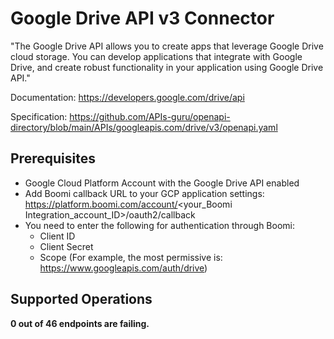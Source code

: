 # Google Drive API v3 Connector
"The Google Drive API allows you to create apps that leverage Google Drive cloud storage. You can develop applications that integrate with Google Drive, and create robust functionality in your application using Google Drive API."

Documentation: https://developers.google.com/drive/api

Specification: https://github.com/APIs-guru/openapi-directory/blob/main/APIs/googleapis.com/drive/v3/openapi.yaml

## Prerequisites
+ Google Cloud Platform Account with the Google Drive API enabled
+ Add Boomi callback URL to your GCP application settings: https://platform.boomi.com/account/<your_Boomi Integration_account_ID>/oauth2/callback
+ You need to enter the following for authentication through Boomi:
  + Client ID
  + Client Secret
  + Scope (For example, the most permissive is: https://www.googleapis.com/auth/drive)

## Supported Operations
**0 out of 46 endpoints are failing.**
